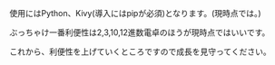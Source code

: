 使用にはPython、Kivy(導入にはpipが必須)となります。(現時点では。)

ぶっちゃけ一番利便性は2,3,10,12進数電卓のほうが現時点ではいいです。

これから、利便性を上げていくところですので成長を見守ってください。
